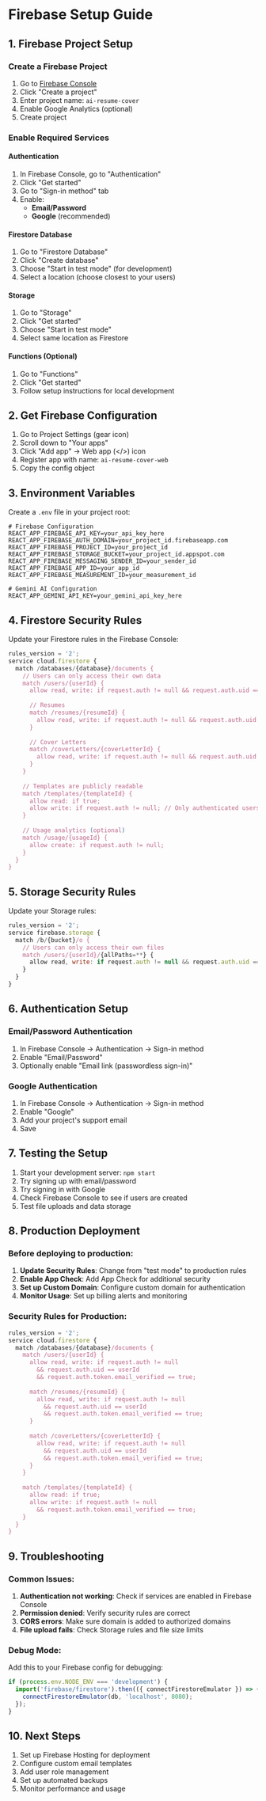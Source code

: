 # Firebase Setup Guide

## 1. Firebase Project Setup

### Create a Firebase Project
1. Go to [Firebase Console](https://console.firebase.google.com/)
2. Click "Create a project"
3. Enter project name: `ai-resume-cover`
4. Enable Google Analytics (optional)
5. Create project

### Enable Required Services

#### Authentication
1. In Firebase Console, go to "Authentication"
2. Click "Get started"
3. Go to "Sign-in method" tab
4. Enable:
   - **Email/Password**
   - **Google** (recommended)

#### Firestore Database
1. Go to "Firestore Database"
2. Click "Create database"
3. Choose "Start in test mode" (for development)
4. Select a location (choose closest to your users)

#### Storage
1. Go to "Storage"
2. Click "Get started"
3. Choose "Start in test mode"
4. Select same location as Firestore

#### Functions (Optional)
1. Go to "Functions"
2. Click "Get started"
3. Follow setup instructions for local development

## 2. Get Firebase Configuration

1. Go to Project Settings (gear icon)
2. Scroll down to "Your apps"
3. Click "Add app" → Web app (</>) icon
4. Register app with name: `ai-resume-cover-web`
5. Copy the config object

## 3. Environment Variables

Create a `.env` file in your project root:

```env
# Firebase Configuration
REACT_APP_FIREBASE_API_KEY=your_api_key_here
REACT_APP_FIREBASE_AUTH_DOMAIN=your_project_id.firebaseapp.com
REACT_APP_FIREBASE_PROJECT_ID=your_project_id
REACT_APP_FIREBASE_STORAGE_BUCKET=your_project_id.appspot.com
REACT_APP_FIREBASE_MESSAGING_SENDER_ID=your_sender_id
REACT_APP_FIREBASE_APP_ID=your_app_id
REACT_APP_FIREBASE_MEASUREMENT_ID=your_measurement_id

# Gemini AI Configuration
REACT_APP_GEMINI_API_KEY=your_gemini_api_key_here
```

## 4. Firestore Security Rules

Update your Firestore rules in the Firebase Console:

```javascript
rules_version = '2';
service cloud.firestore {
  match /databases/{database}/documents {
    // Users can only access their own data
    match /users/{userId} {
      allow read, write: if request.auth != null && request.auth.uid == userId;
      
      // Resumes
      match /resumes/{resumeId} {
        allow read, write: if request.auth != null && request.auth.uid == userId;
      }
      
      // Cover Letters
      match /coverLetters/{coverLetterId} {
        allow read, write: if request.auth != null && request.auth.uid == userId;
      }
    }
    
    // Templates are publicly readable
    match /templates/{templateId} {
      allow read: if true;
      allow write: if request.auth != null; // Only authenticated users can create templates
    }
    
    // Usage analytics (optional)
    match /usage/{usageId} {
      allow create: if request.auth != null;
    }
  }
}
```

## 5. Storage Security Rules

Update your Storage rules:

```javascript
rules_version = '2';
service firebase.storage {
  match /b/{bucket}/o {
    // Users can only access their own files
    match /users/{userId}/{allPaths=**} {
      allow read, write: if request.auth != null && request.auth.uid == userId;
    }
  }
}
```

## 6. Authentication Setup

### Email/Password Authentication
1. In Firebase Console → Authentication → Sign-in method
2. Enable "Email/Password"
3. Optionally enable "Email link (passwordless sign-in)"

### Google Authentication
1. In Firebase Console → Authentication → Sign-in method
2. Enable "Google"
3. Add your project's support email
4. Save

## 7. Testing the Setup

1. Start your development server: `npm start`
2. Try signing up with email/password
3. Try signing in with Google
4. Check Firebase Console to see if users are created
5. Test file uploads and data storage

## 8. Production Deployment

### Before deploying to production:

1. **Update Security Rules**: Change from "test mode" to production rules
2. **Enable App Check**: Add App Check for additional security
3. **Set up Custom Domain**: Configure custom domain for authentication
4. **Monitor Usage**: Set up billing alerts and monitoring

### Security Rules for Production:

```javascript
rules_version = '2';
service cloud.firestore {
  match /databases/{database}/documents {
    match /users/{userId} {
      allow read, write: if request.auth != null 
        && request.auth.uid == userId
        && request.auth.token.email_verified == true;
      
      match /resumes/{resumeId} {
        allow read, write: if request.auth != null 
          && request.auth.uid == userId
          && request.auth.token.email_verified == true;
      }
      
      match /coverLetters/{coverLetterId} {
        allow read, write: if request.auth != null 
          && request.auth.uid == userId
          && request.auth.token.email_verified == true;
      }
    }
    
    match /templates/{templateId} {
      allow read: if true;
      allow write: if request.auth != null 
        && request.auth.token.email_verified == true;
    }
  }
}
```

## 9. Troubleshooting

### Common Issues:

1. **Authentication not working**: Check if services are enabled in Firebase Console
2. **Permission denied**: Verify security rules are correct
3. **CORS errors**: Make sure domain is added to authorized domains
4. **File upload fails**: Check Storage rules and file size limits

### Debug Mode:
Add this to your Firebase config for debugging:
```javascript
if (process.env.NODE_ENV === 'development') {
  import('firebase/firestore').then(({ connectFirestoreEmulator }) => {
    connectFirestoreEmulator(db, 'localhost', 8080);
  });
}
```

## 10. Next Steps

1. Set up Firebase Hosting for deployment
2. Configure custom email templates
3. Add user role management
4. Set up automated backups
5. Monitor performance and usage

